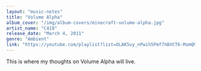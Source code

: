 ```yaml
---
layout: "music-notes"
title: "Volume Alpha"
album_cover: "/img/album-covers/minecraft-volume-alpha.jpg"
artist_name: "C418"
release_date: "March 4, 2011"
genre: "Ambient"
link: "https://youtube.com/playlist?list=OLAK5uy_nPwih5Pmf7hBVCT6-MxmQNLaAIP0zYXTk&si=f_76a-hh2Dy33MWs"
---
```


This is where my thoughts on Volume Alpha will live.
